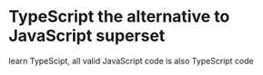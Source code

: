 # TypeScript the alternative to JavaScript superset



learn TypeScipt, all valid JavaScript code is also TypeScript code
